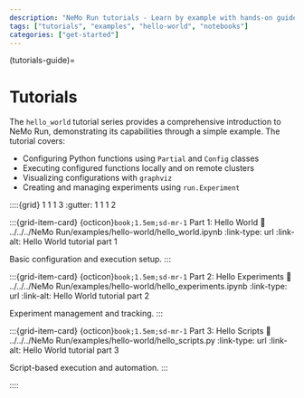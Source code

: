 ```yaml
---
description: "NeMo Run tutorials - Learn by example with hands-on guides and notebooks."
tags: ["tutorials", "examples", "hello-world", "notebooks"]
categories: ["get-started"]
---
```


(tutorials-guide)=

# Tutorials

The `hello_world` tutorial series provides a comprehensive introduction to NeMo Run, demonstrating its capabilities through a simple example. The tutorial covers:

- Configuring Python functions using `Partial` and `Config` classes
- Executing configured functions locally and on remote clusters
- Visualizing configurations with `graphviz`
- Creating and managing experiments using `run.Experiment`

::::{grid} 1 1 1 3
:gutter: 1 1 1 2

:::{grid-item-card} {octicon}`book;1.5em;sd-mr-1` Part 1: Hello World
:link: ../../../NeMo Run/examples/hello-world/hello_world.ipynb
:link-type: url
:link-alt: Hello World tutorial part 1

Basic configuration and execution setup.
:::

:::{grid-item-card} {octicon}`book;1.5em;sd-mr-1` Part 2: Hello Experiments
:link: ../../../NeMo Run/examples/hello-world/hello_experiments.ipynb
:link-type: url
:link-alt: Hello World tutorial part 2

Experiment management and tracking.
:::

:::{grid-item-card} {octicon}`book;1.5em;sd-mr-1` Part 3: Hello Scripts
:link: ../../../NeMo Run/examples/hello-world/hello_scripts.py
:link-type: url
:link-alt: Hello World tutorial part 3

Script-based execution and automation.
:::

::::
